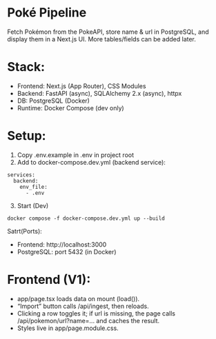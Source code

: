 # **Poké Pipeline**

Fetch Pokémon from the PokeAPI, store name & url in PostgreSQL, and display them in a Next.js UI. More tables/fields can be added later.

# **Stack:**

- Frontend: Next.js (App Router), CSS Modules
- Backend: FastAPI (async), SQLAlchemy 2.x (async), httpx
- DB: PostgreSQL (Docker)
- Runtime: Docker Compose (dev only)

# **Setup:**

1. Copy .env.example in .env in project root
2. Add to docker-compose.dev.yml (backend service):

```
services:
  backend:
    env_file:
      - .env
```

3. Start (Dev)

```
docker compose -f docker-compose.dev.yml up --build
```

Satrt(Ports):

- Frontend: http://localhost:3000
- PostgreSQL: port 5432 (in Docker)

# **Frontend (V1):**

- app/page.tsx loads data on mount (load()).
- “Import” button calls /api/ingest, then reloads.
- Clicking a row toggles it; if url is missing, the page calls /api/pokemon/url?name=... and caches the result.
- Styles live in app/page.module.css.
